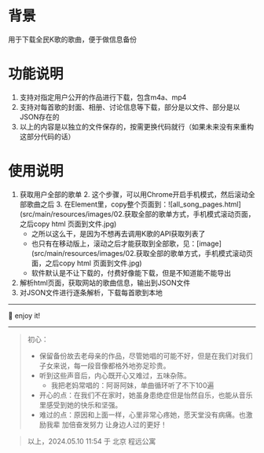 # 背景
用于下载全民K歌的歌曲，便于做信息备份

# 功能说明
1. 支持对指定用户公开的作品进行下载，包含m4a、mp4
2. 支持对每首歌的封面、相册、讨论信息等下载，部分是以文件、部分是以JSON存在的
3. 以上的内容是以独立的文件保存的，按需更换代码就行（如果未来没有来重构这部分代码的话）

# 使用说明
1. 获取用户全部的歌单
   2. 这个步骤，可以用Chrome开启手机模式，然后滚动全部歌曲之后
   3. 在Element里，copy整个页面到：![all_song_pages.html](src/main/resources/images/02.获取全部的歌单方式，手机模式滚动页面，之后copy html 页面到文件.jpg)
      - 之所以这么干，是因为不想再去调用K歌的API获取列表了
      - 也只有在移动版上，滚动之后才能获取到全部歌，见：[image](src/main/resources/images/02.获取全部的歌单方式，手机模式滚动页面，之后copy html 页面到文件.jpg)
      - 软件默认是不让下载的，付费好像能下载，但是不知道能不能导出
2. 解析html页面，获取网站的歌曲信息，输出到JSON文件
3. 对JSON文件进行逐条解析，下载每首歌到本地

---

🥰  enjoy it!

---

> 初心：
> - 保留备份故去老母亲的作品，尽管她唱的可能不好，但是在我们对我们子女来说，每一段音像都格外地弥足珍贵。
> - 听到这些声音后，内心既开心又难过，五味杂陈。
>   - 我把老妈常唱的：阿哥阿妹，单曲循环听了不下100遍
> - 开心的点：在我们不在家时，她虽身患绝症但是怡然自乐，也能从音乐里感受到她的快乐和坚强。
> - 难过的点：原因和上面一样，心里非常心疼她，愿天堂没有病痛。也激励我辈 加倍奋发努力 让身边人过的更好！

> 以上，2024.05.10 11:54 于 北京 程远公寓